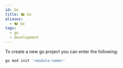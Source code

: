 ```yaml
---
id: Go
title: 🐿️ Go
aliases:
  - 🐿️ Go
tags:
  - go
  - development
---
```

To create a new go project you can enter the following:

```sh
go mod init '<module-name>'
```